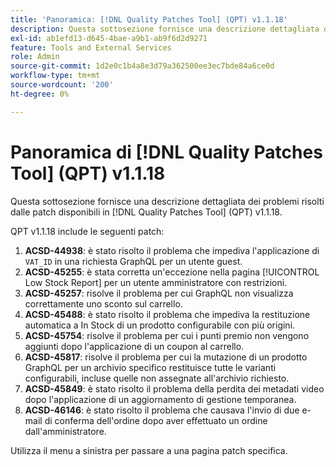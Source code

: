 ```yaml
---
title: 'Panoramica: [!DNL Quality Patches Tool] (QPT) v1.1.18'
description: Questa sottosezione fornisce una descrizione dettagliata dei problemi risolti dalle patch disponibili in  [!DNL Quality Patches Tool] (QPT) v1.1.18.
exl-id: ab1efd13-d645-4bae-a9b1-ab9f6d2d9271
feature: Tools and External Services
role: Admin
source-git-commit: 1d2e0c1b4a8e3d79a362500ee3ec7bde84a6ce0d
workflow-type: tm+mt
source-wordcount: '200'
ht-degree: 0%

---
```


# Panoramica di [!DNL Quality Patches Tool] (QPT) v1.1.18

Questa sottosezione fornisce una descrizione dettagliata dei problemi risolti dalle patch disponibili in [!DNL Quality Patches Tool] (QPT) v1.1.18.

QPT v1.1.18 include le seguenti patch:

1. **ACSD-44938**: è stato risolto il problema che impediva l&#39;applicazione di `VAT_ID` in una richiesta GraphQL per un utente guest.
1. **ACSD-45255**: è stata corretta un&#39;eccezione nella pagina [!UICONTROL Low Stock Report] per un utente amministratore con restrizioni.
1. **ACSD-45257**: risolve il problema per cui GraphQL non visualizza correttamente uno sconto sul carrello.
1. **ACSD-45488**: è stato risolto il problema che impediva la restituzione automatica a In Stock di un prodotto configurabile con più origini.
1. **ACSD-45754**: risolve il problema per cui i punti premio non vengono aggiunti dopo l&#39;applicazione di un coupon al carrello.
1. **ACSD-45817**: risolve il problema per cui la mutazione di un prodotto GraphQL per un archivio specifico restituisce tutte le varianti configurabili, incluse quelle non assegnate all&#39;archivio richiesto.
1. **ACSD-45849**: è stato risolto il problema della perdita dei metadati video dopo l&#39;applicazione di un aggiornamento di gestione temporanea.
1. **ACSD-46146**: è stato risolto il problema che causava l&#39;invio di due e-mail di conferma dell&#39;ordine dopo aver effettuato un ordine dall&#39;amministratore.

Utilizza il menu a sinistra per passare a una pagina patch specifica.
